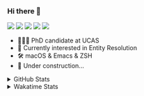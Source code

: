 ### Hi there 👋

[![](https://img.shields.io/badge/-Email-325180?logo=maildotru&logoColor=white&style=flat-square)](mailto:wang@tianshu.me)
[![](https://img.shields.io/badge/-GitHub-black?logo=GitHub&style=flat-square)](https://github.com/tshu-w)
[![](https://img.shields.io/badge/-Telegram-26a5e4?labelColor=fafafa&logo=telegram&style=flat-square)](https://t.me/tshu_w) 
[![](https://img.shields.io/badge/-Twitter-1da1f2?logo=Twitter&logoColor=white&style=flat-square)](https://twitter.com/tshu_w)
[![](https://komarev.com/ghpvc/?username=tshu-w&color=blueviolet&style=flat-square)]()



- 🧑🏻‍🎓 PhD candidate at UCAS
- 🔭 Currently interested in Entity Resolution
- 🛠 macOS & Emacs & ZSH
- 🚧 Under construction...

<details>

<summary>GitHub Stats</summary>

![Tianshu's GitHub stats](https://github-readme-stats.vercel.app/api?username=tshu-w&show_icons=true&theme=buefy&count_private=true)
  
</details>


<details>
  <summary>Wakatime Stats</summary>

  Currently, files accessed by tramp cannot be tracked by wakatime, see https://github.com/wakatime/wakatime-mode/issues/27
  <br>
  
<!--START_SECTION:waka-->
**I'm an Early 🐤** 

```text
🌞 Morning    61 commits     █████░░░░░░░░░░░░░░░░░░░░   22.34% 
🌆 Daytime    161 commits    ██████████████░░░░░░░░░░░   58.97% 
🌃 Evening    45 commits     ████░░░░░░░░░░░░░░░░░░░░░   16.48% 
🌙 Night      6 commits      ░░░░░░░░░░░░░░░░░░░░░░░░░   2.2%

```
📅 **I'm Most Productive on Monday** 

```text
Monday       67 commits     ██████░░░░░░░░░░░░░░░░░░░   24.54% 
Tuesday      41 commits     ███░░░░░░░░░░░░░░░░░░░░░░   15.02% 
Wednesday    16 commits     █░░░░░░░░░░░░░░░░░░░░░░░░   5.86% 
Thursday     30 commits     ██░░░░░░░░░░░░░░░░░░░░░░░   10.99% 
Friday       48 commits     ████░░░░░░░░░░░░░░░░░░░░░   17.58% 
Saturday     32 commits     ███░░░░░░░░░░░░░░░░░░░░░░   11.72% 
Sunday       39 commits     ███░░░░░░░░░░░░░░░░░░░░░░   14.29%

```


📊 **This Week I Spent My Time On** 

```text
💬 Programming Languages: 
sh                       8 hrs 44 mins       ████████████░░░░░░░░░░░░░   49.55% 
Org                      6 hrs 40 mins       █████████░░░░░░░░░░░░░░░░   37.83% 
Emacs Lisp               1 hr 33 mins        ██░░░░░░░░░░░░░░░░░░░░░░░   8.86% 
Other                    28 mins             ░░░░░░░░░░░░░░░░░░░░░░░░░   2.71% 
Bash                     7 mins              ░░░░░░░░░░░░░░░░░░░░░░░░░   0.66%

🔥 Editors: 
Emacs                    8 hrs 53 mins       ████████████░░░░░░░░░░░░░   50.45% 
Zsh                      8 hrs 44 mins       ████████████░░░░░░░░░░░░░   49.55%

🐱‍💻 Projects: 
Terminal                 7 hrs 12 mins       ██████████░░░░░░░░░░░░░░░   40.9% 
Unknown Project          3 hrs 47 mins       █████░░░░░░░░░░░░░░░░░░░░   21.53% 
Empty Block 20           2 hrs 45 mins       ████░░░░░░░░░░░░░░░░░░░░░   15.67% 
Long Sound 44            1 hr 22 mins        ██░░░░░░░░░░░░░░░░░░░░░░░   7.81% 
dotfiles                 50 mins             █░░░░░░░░░░░░░░░░░░░░░░░░   4.77%

💻 Operating System: 
Mac                      16 hrs 53 mins      ████████████████████████░   95.79% 
Linux                    44 mins             █░░░░░░░░░░░░░░░░░░░░░░░░   4.21%

```

**I Mostly Code in Python** 

```text
Python                   7 repos             █████████░░░░░░░░░░░░░░░░   36.84% 
HTML                     2 repos             ██░░░░░░░░░░░░░░░░░░░░░░░   10.53% 
Emacs Lisp               2 repos             ██░░░░░░░░░░░░░░░░░░░░░░░   10.53% 
JavaScript               2 repos             ██░░░░░░░░░░░░░░░░░░░░░░░   10.53% 
TeX                      2 repos             ██░░░░░░░░░░░░░░░░░░░░░░░   10.53%

```



 Last Updated on 01/02/2022 08:09:45 UTC
<!--END_SECTION:waka-->
</details>
